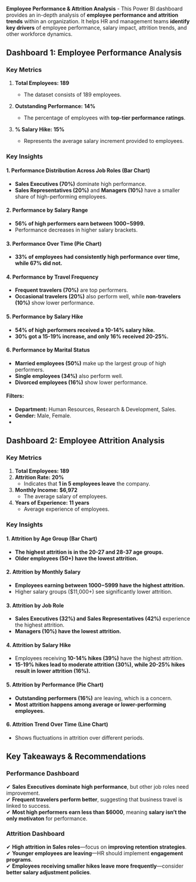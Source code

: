 **Employee Performance & Attrition Analysis** - This Power BI dashboard provides an in-depth analysis of **employee performance and attrition trends** within an organization. It helps HR and management teams **identify key drivers** of employee performance, salary impact, attrition trends, and other workforce dynamics.

## **Dashboard 1: Employee Performance Analysis**
### **Key Metrics**
1. **Total Employees:** **189**  
   - The dataset consists of 189 employees.

2. **Outstanding Performance:** **14%**  
   - The percentage of employees with **top-tier performance ratings**.

3. **% Salary Hike:** **15%**  
   - Represents the average salary increment provided to employees.

### **Key Insights**
#### **1. Performance Distribution Across Job Roles (Bar Chart)**
- **Sales Executives (70%)** dominate high performance.
- **Sales Representatives (20%)** and **Managers (10%)** have a smaller share of high-performing employees.

#### **2. Performance by Salary Range**
- **56% of high performers earn between $1000-$5999.**
- Performance decreases in higher salary brackets.

#### **3. Performance Over Time (Pie Chart)**
- **33% of employees had consistently high performance over time, while 67% did not.**

#### **4. Performance by Travel Frequency**
- **Frequent travelers (70%)** are top performers.
- **Occasional travelers (20%)** also perform well, while **non-travelers (10%)** show lower performance.

#### **5. Performance by Salary Hike**
- **54% of high performers received a 10-14% salary hike.**
- **30% got a 15-19% increase, and only 16% received 20-25%.**

#### **6. Performance by Marital Status**
- **Married employees (50%)** make up the largest group of high performers.
- **Single employees (34%)** also perform well.
- **Divorced employees (16%)** show lower performance.

#### **Filters:**
- **Department:** Human Resources, Research & Development, Sales.
- **Gender:** Male, Female.
- 
## **Dashboard 2: Employee Attrition Analysis**
### **Key Metrics**
1. **Total Employees:** **189**  
2. **Attrition Rate:** **20%**  
   - Indicates that **1 in 5 employees leave** the company.
3. **Monthly Income:** **$6,972**  
   - The average salary of employees.
4. **Years of Experience:** **11 years**  
   - Average experience of employees.

### **Key Insights**
#### **1. Attrition by Age Group (Bar Chart)**
- **The highest attrition is in the 20-27 and 28-37 age groups.**
- **Older employees (50+) have the lowest attrition.**

#### **2. Attrition by Monthly Salary**
- **Employees earning between $1000-$5999 have the highest attrition.**
- Higher salary groups ($11,000+) see significantly lower attrition.

#### **3. Attrition by Job Role**
- **Sales Executives (32%) and Sales Representatives (42%)** experience the highest attrition.
- **Managers (10%) have the lowest attrition.**

#### **4. Attrition by Salary Hike**
- Employees receiving **10-14% hikes (39%)** have the highest attrition.
- **15-19% hikes lead to moderate attrition (30%), while 20-25% hikes result in lower attrition (16%).**

#### **5. Attrition by Performance (Pie Chart)**
- **Outstanding performers (16%)** are leaving, which is a concern.
- **Most attrition happens among average or lower-performing employees.**

#### **6. Attrition Trend Over Time (Line Chart)**
- Shows fluctuations in attrition over different periods.
  
## **Key Takeaways & Recommendations**
### **Performance Dashboard**
✔ **Sales Executives dominate high performance**, but other job roles need improvement.  
✔ **Frequent travelers perform better**, suggesting that business travel is linked to success.  
✔ **Most high performers earn less than $6000**, meaning **salary isn’t the only motivaton** for performance.  

### **Attrition Dashboard**
✔ **High attrition in Sales roles**—focus on **improving retention strategies**.  
✔ **Younger employees are leaving**—HR should implement **engagement programs**.  
✔ **Employees receiving smaller hikes leave more frequently**—consider **better salary adjustment policies**.  

